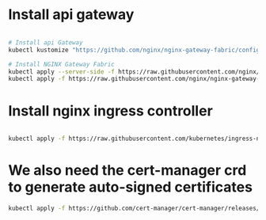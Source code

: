 # Install api gateway

```bash

# Install api Gateway
kubectl kustomize "https://github.com/nginx/nginx-gateway-fabric/config/crd/gateway-api/standard?ref=v2.1.0" | kubectl apply -f -

# Install NGINX Gateway Fabric
kubectl apply --server-side -f https://raw.githubusercontent.com/nginx/nginx-gateway-fabric/v2.1.0/deploy/crds.yaml
kubectl apply -f https://raw.githubusercontent.com/nginx/nginx-gateway-fabric/v2.1.0/deploy/default/deploy.yaml

```

# Install nginx ingress controller

```bash

kubectl apply -f https://raw.githubusercontent.com/kubernetes/ingress-nginx/main/deploy/static/provider/cloud/deploy.yaml

```

# We also need the cert-manager crd to generate auto-signed certificates

```bash
kubectl apply -f https://github.com/cert-manager/cert-manager/releases/latest/download/cert-manager.yaml
```